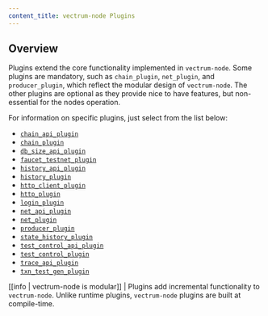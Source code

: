 ```yaml
---
content_title: vectrum-node Plugins
---
```


## Overview

Plugins extend the core functionality implemented in `vectrum-node`. Some plugins are mandatory, such as `chain_plugin`, `net_plugin`, and `producer_plugin`, which reflect the modular design of `vectrum-node`. The other plugins are optional as they provide nice to have features, but non-essential for the nodes operation.

For information on specific plugins, just select from the list below:

* [`chain_api_plugin`](chain_api_plugin/index.md)
* [`chain_plugin`](chain_plugin/index.md)
* [`db_size_api_plugin`](db_size_api_plugin/index.md)
* [`faucet_testnet_plugin`](faucet_testnet_plugin/index.md)
* [`history_api_plugin`](history_api_plugin/index.md)
* [`history_plugin`](history_plugin/index.md)
* [`http_client_plugin`](http_client_plugin/index.md)
* [`http_plugin`](http_plugin/index.md)
* [`login_plugin`](login_plugin/index.md)
* [`net_api_plugin`](net_api_plugin/index.md)
* [`net_plugin`](net_plugin/index.md)
* [`producer_plugin`](producer_plugin/index.md)
* [`state_history_plugin`](state_history_plugin/index.md)
* [`test_control_api_plugin`](test_control_api_plugin/index.md)
* [`test_control_plugin`](test_control_plugin/index.md)
* [`trace_api_plugin`](trace_api_plugin/index.md)
* [`txn_test_gen_plugin`](txn_test_gen_plugin/index.md)

[[info | vectrum-node is modular]]
| Plugins add incremental functionality to `vectrum-node`. Unlike runtime plugins, `vectrum-node` plugins are built at compile-time.
